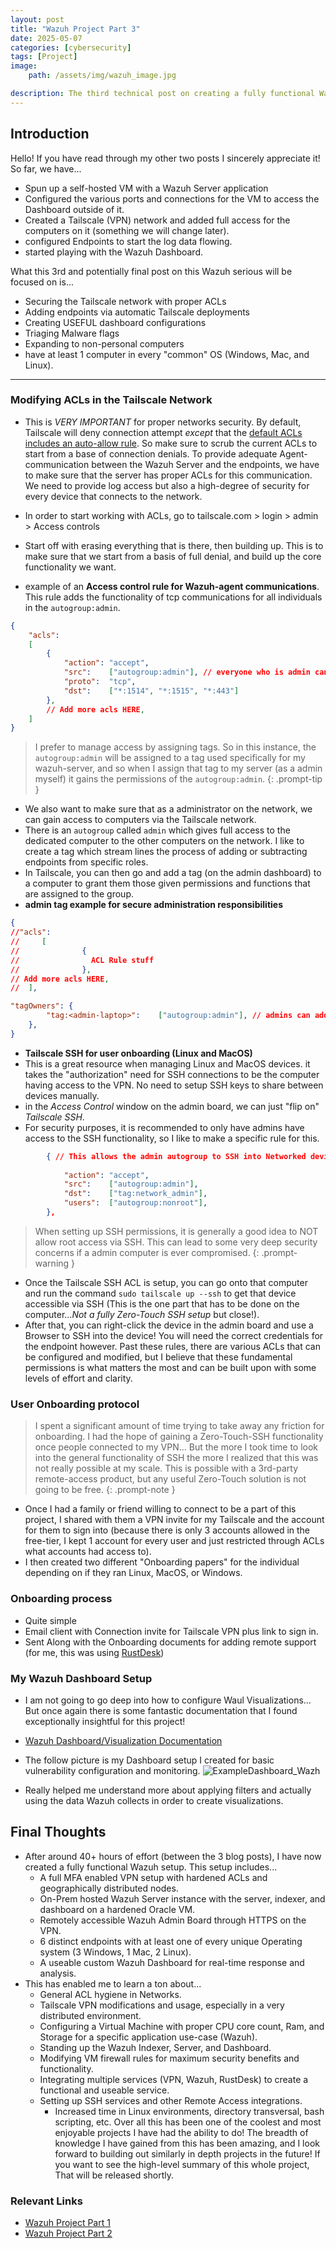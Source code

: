```yaml
---
layout: post
title: "Wazuh Project Part 3"
date: 2025-05-07
categories: [cybersecurity]
tags: [Project]
image: 
    path: /assets/img/wazuh_image.jpg

description: The third technical post on creating a fully functional Wazuh SIEM setup.
---
```


## Introduction 
Hello! If you have read through my other two posts I sincerely appreciate it! So far, we have...
- Spun up a self-hosted VM with a Wazuh Server application 
- Configured the various ports and connections for the VM to access the Dashboard outside of it.
- Created a Tailscale (VPN) network and added full access for the computers on it (something we will change later).
- configured Endpoints to start the log data flowing.
- started playing with the Wazuh Dashboard.

What this 3rd and potentially final post on this Wazuh serious will be focused on is...
- Securing the Tailscale network with proper ACLs 
- Adding endpoints via automatic Tailscale deployments
- Creating USEFUL dashboard configurations
- Triaging Malware flags
- Expanding to non-personal computers
- have at least 1 computer in every "common" OS (Windows, Mac, and Linux).

---
### Modifying ACLs in the Tailscale Network
- This is *VERY IMPORTANT*  for proper networks security.
By default, Tailscale will deny connection attempt *except* that the [default ACLs includes an auto-allow rule](https://tailscale.com/kb/1192/acl-samples#allow-all-default-acl). So make sure to scrub the current ACLs to start from a base of connection denials. To provide adequate Agent-communication between the Wazuh Server and the endpoints, we have to make sure that the server has proper ACLs for this communication. We need to provide log access but also a high-degree of security for every device that connects to the network. 

- In order to start working with ACLs, go to tailscale.com > login > admin > Access controls
- Start off with erasing everything that is there, then building up. This is to make sure that we start from a basis of full denial, and build up the core functionality we want.
- example of an **Access control rule for Wazuh-agent communications**. This rule adds the functionality of tcp communications for all individuals in the `autogroup:admin`.

```json
{
	"acls": 
	[
		{
			"action": "accept",
			"src":    ["autogroup:admin"], // everyone who is admin can have access to these ports
			"proto":  "tcp",
			"dst":    ["*:1514", "*:1515", "*:443"]
		}, 
		// Add more acls HERE, 
	]
}
```

> I prefer to manage access by assigning tags. So in this instance, the `autogroup:admin` will be assigned to a tag used specifically for my wazuh-server, and so when I assign that tag to my server (as a admin myself) it gains the permissions of the `autogroup:admin`.
{: .prompt-tip }

- We also want to make sure that as a administrator on the network, we can gain access to computers via the Tailscale network.
- There is an `autogroup` called `admin` which gives full access to the dedicated computer to the other computers on the network. I like to create a tag which stream lines the process of adding or subtracting endpoints from specific roles.
- In Tailscale, you can then go and add a tag (on the admin dashboard) to a computer to grant them those given permissions and functions that are assigned to the group.
- **admin tag example for secure administration responsibilities**

```json
{
//"acls": 
//     [
//         		{
//                ACL Rule stuff
//        		}, 
// Add more acls HERE, 
//	],

"tagOwners": {
		"tag:<admin-laptop>":    ["autogroup:admin"], // admins can add the tag "admin-laptop", and everyone with that tag will be assigned the "autogroup:admin" permissions
	},
}

```


- **Tailscale SSH for user onboarding (Linux and MacOS)**
- This is a great resource when managing Linux and MacOS devices. it takes the "authorization" need for SSH connections to be the computer having access to the VPN. No need to setup SSH keys to share between devices manually. 
-  in the *Access Control* window on the admin board, we can just "flip on" *Tailscale SSH*.
- For security purposes, it is recommended to only have admins have access to the SSH functionality, so I like to make a specific rule for this.

```json
		{ // This allows the admin autogroup to SSH into Networked devices under the tag of "network_admin"  as a nonroot user.
		
			"action": "accept",
			"src":    ["autogroup:admin"],
			"dst":    ["tag:network_admin"],
			"users":  ["autogroup:nonroot"],
		},
```

> When setting up SSH permissions, it is generally a good idea to NOT allow root access via SSH. This can lead to some very deep security concerns if a admin computer is ever compromised.
{: .prompt-warning }

- Once the Tailscale SSH ACL is setup, you can go onto that computer and run the command `sudo tailscale up --ssh` to get that device accessible via SSH (This is the one part that has to be done on the computer...*Not a fully Zero-Touch SSH setup* but close!).
- After that, you can right-click the device in the admin board and use a Browser to SSH into the device! You will need the correct credentials for the endpoint however.
Past these rules, there are various ACLs that can be configured and modified, but I believe that these fundamental permissions is what matters the most and can be built upon with some levels of effort and clarity.

### User Onboarding protocol

> I spent a significant amount of time trying to take away any friction for onboarding. I had the hope of gaining a Zero-Touch-SSH functionality once people connected to my VPN... But the more I took time to look into the general functionality of SSH the more I realized that this was not really possible at my scale. This is possible with a 3rd-party remote-access product, but any useful Zero-Touch solution is not going to be free.
{: .prompt-note }

- Once I had a family or friend willing to connect to be a part of this project, I shared with them a VPN invite for my Tailscale and the account for them to sign into (because there is only 3 accounts allowed in the free-tier, I kept 1 account for every user and just restricted through ACLs what accounts had access to).
- I then created two different "Onboarding papers" for the individual depending on if they ran Linux, MacOS, or Windows.

### Onboarding process
- Quite simple
- Email client with Connection invite for Tailscale VPN plus link to sign in.
- Sent Along with the Onboarding documents for adding remote support (for me, this was using [RustDesk](https://rustdesk.com/))

### My Wazuh Dashboard Setup
- I am not going to go deep into how to configure Waul Visualizations... But once again there is some fantastic documentation that I found exceptionally insightful for this project!
- [Wazuh Dashboard/Visualization Documentation](https://documentation.wazuh.com/current/user-manual/wazuh-dashboard/creating-custom-dashboards.html)

- The follow picture is my Dashboard setup I created for basic vulnerability configuration and monitoring.
![ExampleDashboard_Wazh](https://github.com/user-attachments/assets/1ae26ffc-4d73-46fc-bd38-01e1e55101f9)
- Really helped me understand more about applying filters and actually using the data Wazuh collects in order to create visualizations.

## Final Thoughts
- After around 40+ hours of effort (between the 3 blog posts), I have now created a fully functional Wazuh setup. This setup includes...
	- A full MFA enabled VPN setup with hardened ACLs and geographically distributed nodes.
	- On-Prem hosted Wazuh Server instance with the server, indexer, and dashboard on a hardened Oracle VM.
	- Remotely accessible Wazuh Admin Board through HTTPS on the VPN.
	- 6 distinct endpoints with at least one of every unique Operating system (3 Windows, 1 Mac, 2 Linux). 
	- A useable custom Wazuh Dashboard for real-time response and analysis. 
- This has enabled me to learn a ton about...
	- General ACL hygiene in Networks.
	- Tailscale VPN modifications and usage, especially in a very distributed environment.
	- Configuring a Virtual Machine with proper CPU core count, Ram, and Storage for a specific application use-case (Wazuh).
	- Standing up the Wazuh Indexer, Server, and Dashboard.
	- Modifying VM firewall rules for maximum security benefits and functionality.
	- Integrating multiple services (VPN, Wazuh, RustDesk) to create a functional and useable service.
  - Setting up SSH services and other Remote Access integrations.
	- Increased time in Linux environments, directory transversal, bash scripting, etc.
Over all this has been one of the coolest and most enjoyable projects I have had the ability to do! The breadth of knowledge I have gained from this has been amazing,
 and I look forward to building out similarly in depth projects in the future!
If you want to see the high-level summary of this whole project, That will be released shortly.

### Relevant Links
- [Wazuh Project Part 1](https://legendaryluke007.github.io/posts/Wazuh-Part-1/)
- [Wazuh Project Part 2](https://legendaryluke007.github.io/posts/Wazuh-Part-2/)



